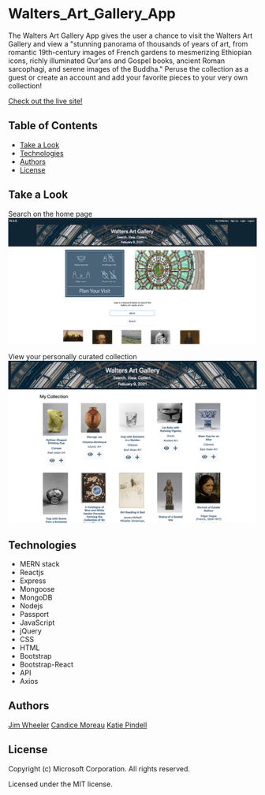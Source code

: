 # Walters_Art_Gallery_App
The Walters Art Gallery App gives the user a chance to visit the Walters Art Gallery and view a "stunning panorama of thousands of years of art, from romantic 19th-century images of French gardens to mesmerizing Ethiopian icons, richly illuminated Qur’ans and Gospel books, ancient Roman sarcophagi, and serene images of the Buddha." Peruse the collection as a guest or create an account and add your favorite pieces to your very own collection!

  [Check out the live site!](https://walters-art-gallery-app.herokuapp.com/)
  
 ## Table of Contents
  * [Take a Look](#TakeALook)
  * [Technologies](#Technologies)
  * [Authors](#Authors)
  * [License](#License)
  
 ## Take a Look
 Search on the home page 
 ![Image](/client/src/images/WAG.png)
  
 View your personally curated collection
  ![Image](/client/src/images/collection.png)
  
 ## Technologies
* MERN stack
* Reactjs
* Express
* Mongoose
* MongoDB
* Nodejs
* Passport
* JavaScript
* jQuery
* CSS
* HTML
* Bootstrap
* Bootstrap-React
* API
* Axios

 ## Authors
[Jim Wheeler](https://github.com/jrtwheeler)
[Candice Moreau](https://github.com/SeeMoreGold)
[Katie Pindell](https://github.com/pindellk)
  
 ## License
  Copyright (c) Microsoft Corporation. All rights reserved.
  
  Licensed under the MIT license.

